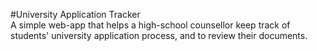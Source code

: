 #University Application Tracker\
A simple web-app that helps a high-school counsellor keep track of students' university application process, and to review their documents.
